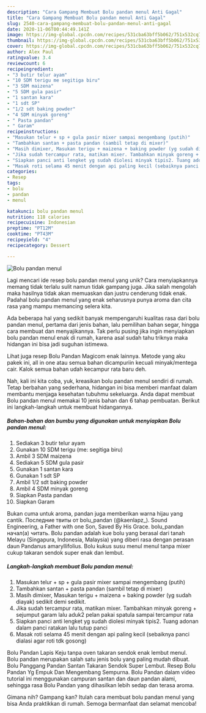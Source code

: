 ```yaml
---
description: "Cara Gampang Membuat Bolu pandan menul Anti Gagal"
title: "Cara Gampang Membuat Bolu pandan menul Anti Gagal"
slug: 2540-cara-gampang-membuat-bolu-pandan-menul-anti-gagal
date: 2020-11-06T00:44:49.141Z
image: https://img-global.cpcdn.com/recipes/531cba63bff5b062/751x532cq70/bolu-pandan-menul-foto-resep-utama.jpg
thumbnail: https://img-global.cpcdn.com/recipes/531cba63bff5b062/751x532cq70/bolu-pandan-menul-foto-resep-utama.jpg
cover: https://img-global.cpcdn.com/recipes/531cba63bff5b062/751x532cq70/bolu-pandan-menul-foto-resep-utama.jpg
author: Alex Paul
ratingvalue: 3.4
reviewcount: 6
recipeingredient:
- "3 butir telur ayam"
- "10 SDM terigu me segitiga biru"
- "3 SDM maizena"
- "5 SDM gula pasir"
- "1 santan kara"
- "1 sdt SP"
- "1/2 sdt baking powder"
- "4 SDM minyak goreng"
- " Pasta pandan"
- " Garam"
recipeinstructions:
- "Masukan telur + sp + gula pasir mixer sampai mengembang (putih)"
- "Tambahkan santan + pasta pandan (sambil tetap di mixer)"
- "Masih dimixer, Masukan terigu + maizena + baking powder (yg sudah diayak) sedikit demi sedikit."
- "Jika sudah tercampur rata, matikan mixer. Tambahkan minyak goreng + sejumput garam lalu aduk2 pelan pakai spatula sampai tercampur rata"
- "Siapkan panci anti lengket yg sudah diolesi minyak tipis2. Tuang adonan dalam panci ratakan lalu tutup panci"
- "Masak roti selama 45 menit dengan api paling kecil (sebaiknya panci dialasi agar roti tdk gosong)"
categories:
- Resep
tags:
- bolu
- pandan
- menul

katakunci: bolu pandan menul 
nutrition: 118 calories
recipecuisine: Indonesian
preptime: "PT12M"
cooktime: "PT43M"
recipeyield: "4"
recipecategory: Dessert

---
```



![Bolu pandan menul](https://img-global.cpcdn.com/recipes/531cba63bff5b062/751x532cq70/bolu-pandan-menul-foto-resep-utama.jpg)

Lagi mencari ide resep bolu pandan menul yang unik? Cara menyiapkannya memang tidak terlalu sulit namun tidak gampang juga. Jika salah mengolah maka hasilnya tidak akan memuaskan dan justru cenderung tidak enak. Padahal bolu pandan menul yang enak seharusnya punya aroma dan cita rasa yang mampu memancing selera kita.

Ada beberapa hal yang sedikit banyak mempengaruhi kualitas rasa dari bolu pandan menul, pertama dari jenis bahan, lalu pemilihan bahan segar, hingga cara membuat dan menyajikannya. Tak perlu pusing jika ingin menyiapkan bolu pandan menul enak di rumah, karena asal sudah tahu triknya maka hidangan ini bisa jadi suguhan istimewa.

Lihat juga resep Bolu Pandan Magicom enak lainnya. Metode yang aku pakek ini, all in one atau semua bahan dicampuriin kecuali minyak/mentega cair. Kalok semua bahan udah kecampur rata baru deh.


Nah, kali ini kita coba, yuk, kreasikan bolu pandan menul sendiri di rumah. Tetap berbahan yang sederhana, hidangan ini bisa memberi manfaat dalam membantu menjaga kesehatan tubuhmu sekeluarga. Anda dapat membuat Bolu pandan menul memakai 10 jenis bahan dan 6 tahap pembuatan. Berikut ini langkah-langkah untuk membuat hidangannya.

<!--inarticleads1-->

##### Bahan-bahan dan bumbu yang digunakan untuk menyiapkan Bolu pandan menul:

1. Sediakan 3 butir telur ayam
1. Gunakan 10 SDM terigu (me: segitiga biru)
1. Ambil 3 SDM maizena
1. Sediakan 5 SDM gula pasir
1. Gunakan 1 santan kara
1. Gunakan 1 sdt SP
1. Ambil 1/2 sdt baking powder
1. Ambil 4 SDM minyak goreng
1. Siapkan  Pasta pandan
1. Siapkan  Garam


Bukan cuma untuk aroma, pandan juga memberikan warna hijau yang cantik. Последние твиты от bolu_pandan (@kaenlapz_). Sound Engineering, a Father with one Son, Saved By His Grace. bolu_pandan начал(а) читать. Bolu pandan adalah kue bolu yang berasal dari tanah Melayu (Singapura, Indonesia, Malaysia) yang diberi rasa dengan perasan daun Pandanus amaryllifolius. Bolu kukus susu menul menul tanpa mixer cukup takaran sendok super enak dan lembut. 

<!--inarticleads2-->

##### Langkah-langkah membuat Bolu pandan menul:

1. Masukan telur + sp + gula pasir mixer sampai mengembang (putih)
1. Tambahkan santan + pasta pandan (sambil tetap di mixer)
1. Masih dimixer, Masukan terigu + maizena + baking powder (yg sudah diayak) sedikit demi sedikit.
1. Jika sudah tercampur rata, matikan mixer. Tambahkan minyak goreng + sejumput garam lalu aduk2 pelan pakai spatula sampai tercampur rata
1. Siapkan panci anti lengket yg sudah diolesi minyak tipis2. Tuang adonan dalam panci ratakan lalu tutup panci
1. Masak roti selama 45 menit dengan api paling kecil (sebaiknya panci dialasi agar roti tdk gosong)


Bolu Pandan Lapis Keju tanpa oven takaran sendok enak lembut menul. Bolu pandan merupakan salah satu jenis bolu yang paling mudah dibuat. Bolu Panggang Pandan Santan Takaran Sendok Super Lembut. Resep Bolu Pandan Yg Empuk Dan Mengembang Sempurna. Bolu Pandan dalam video tutorial ini menggunakan campuran santan dan daun pandan alami, sehingga rasa Bolu Pandan yang dihasilkan lebih sedap dan terasa aroma. 

Gimana nih? Gampang kan? Itulah cara membuat bolu pandan menul yang bisa Anda praktikkan di rumah. Semoga bermanfaat dan selamat mencoba!
